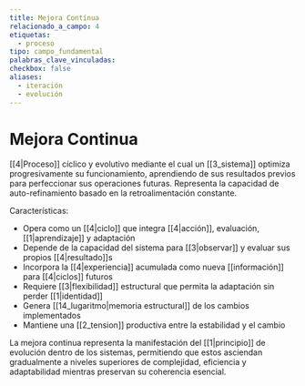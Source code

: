 ```yaml
---
title: Mejora Contínua
relacionado_a_campo: 4
etiquetas:
  - proceso
tipo: campo_fundamental
palabras_clave_vinculadas: 
checkbox: false
aliases:
  - iteración
  - evolución
---
```

# Mejora Continua

[[4|Proceso]] cíclico y evolutivo mediante el cual un [[3_sistema]] optimiza progresivamente su funcionamiento, aprendiendo de sus resultados previos para perfeccionar sus operaciones futuras. Representa la capacidad de auto-refinamiento basado en la retroalimentación constante.

Características:
- Opera como un [[4|ciclo]] que integra [[4|acción]], evaluación, [[1|aprendizaje]] y adaptación
- Depende de la capacidad del sistema para [[3|observar]] y evaluar sus propios [[4|resultado]]s
- Incorpora la [[4|experiencia]] acumulada como nueva [[información]] para [[4|ciclos]] futuros
- Requiere [[3|flexibilidad]] estructural que permita la adaptación sin perder [[1|identidad]]
- Genera [[14_lugaritmo|memoria estructural]] de los cambios implementados
- Mantiene una [[2_tension]] productiva entre la estabilidad y el cambio

La mejora continua representa la manifestación del [[1|principio]] de evolución dentro de los sistemas, permitiendo que estos asciendan gradualmente a niveles superiores de complejidad, eficiencia y adaptabilidad mientras preservan su coherencia esencial.
